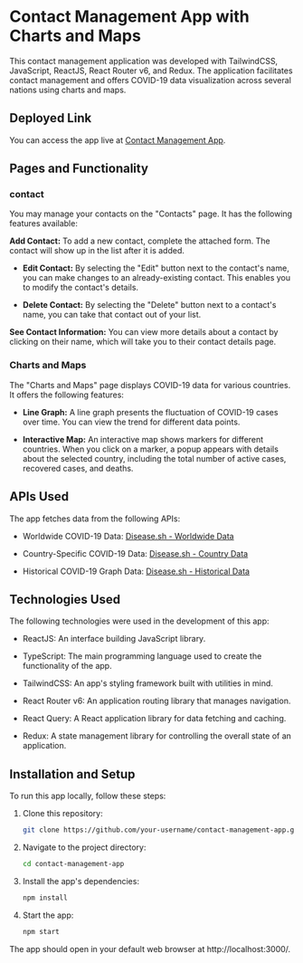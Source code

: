 # Contact Management App with Charts and Maps

This contact management application was developed with TailwindCSS, JavaScript, ReactJS, React Router v6, and Redux. The application facilitates contact management and offers COVID-19 data visualization across several nations using charts and maps.

## Deployed Link

You can access the app live at [Contact Management App]().

## Pages and Functionality

### contact

You may manage your contacts on the "Contacts" page. It has the following features available:

**Add Contact:** To add a new contact, complete the attached form. The contact will show up in the list after it is added.

- **Edit Contact:** By selecting the "Edit" button next to the contact's name, you can make changes to an already-existing contact. This enables you to modify the contact's details.

- **Delete Contact:** By selecting the "Delete" button next to a contact's name, you can take that contact out of your list.

**See Contact Information:** You can view more details about a contact by clicking on their name, which will take you to their contact details page.

### Charts and Maps

The "Charts and Maps" page displays COVID-19 data for various countries. It offers the following features:

- **Line Graph:** A line graph presents the fluctuation of COVID-19 cases over time. You can view the trend for different data points.

- **Interactive Map:** An interactive map shows markers for different countries. When you click on a marker, a popup appears with details about the selected country, including the total number of active cases, recovered cases, and deaths.

## APIs Used

The app fetches data from the following APIs:

- Worldwide COVID-19 Data: [Disease.sh - Worldwide Data](https://disease.sh/v3/covid-19/all)

- Country-Specific COVID-19 Data: [Disease.sh - Country Data](https://disease.sh/v3/covid-19/countries)

- Historical COVID-19 Graph Data: [Disease.sh - Historical Data](https://disease.sh/v3/covid-19/historical/all?lastdays=all)

## Technologies Used

The following technologies were used in the development of this app:

- ReactJS: An interface building JavaScript library.

- TypeScript: The main programming language used to create the functionality of the app.

- TailwindCSS: An app's styling framework built with utilities in mind.

- React Router v6: An application routing library that manages navigation.

- React Query: A React application library for data fetching and caching.

- Redux: A state management library for controlling the overall state of an application.

## Installation and Setup

To run this app locally, follow these steps:

1. Clone this repository:

   ```bash
   git clone https://github.com/your-username/contact-management-app.git
   ```

2. Navigate to the project directory:

   ```bash
   cd contact-management-app
   ```

3. Install the app's dependencies:

   ```bash
   npm install
   ```

4. Start the app:

   ```bash
   npm start
   ```

The app should open in your default web browser at http://localhost:3000/.
